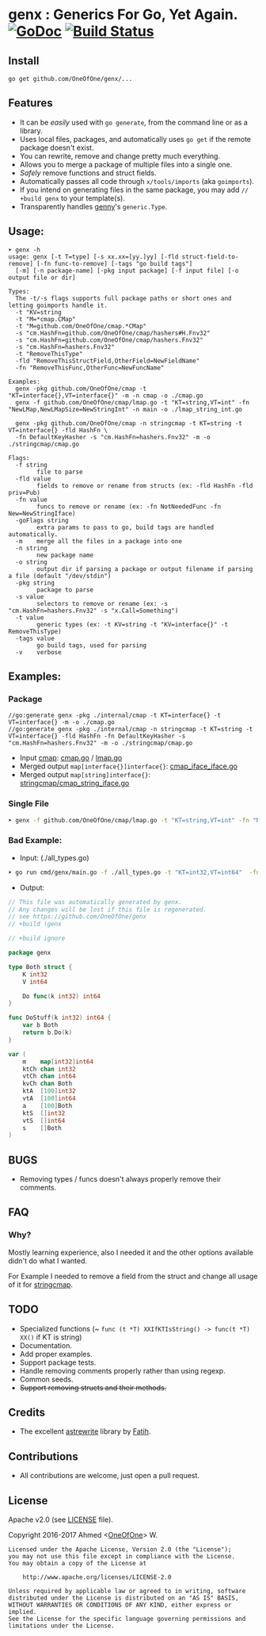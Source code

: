 # genx : Generics For Go, Yet Again. [![GoDoc](https://godoc.org/github.com/OneOfOne/genx?status.svg)](https://godoc.org/github.com/OneOfOne/genx) [![Build Status](https://travis-ci.org/OneOfOne/genx.svg?branch=master)](https://travis-ci.org/OneOfOne/genx)

## Install

	go get github.com/OneOfOne/genx/...

## Features
* It can be *easily* used with `go generate`, from the command line or as a library.
* Uses local files, packages, and automatically uses `go get` if the remote package doesn't exist.
* You can rewrite, remove and change pretty much everything.
* Allows you to merge a package of multiple files into a single one.
* *Safely* remove functions and struct fields.
* Automatically passes all code through `x/tools/imports` (aka `goimports`).
* If you intend on generating files in the same package, you may add `// +build genx` to your template(s).
* Transparently handles [genny](https://github.com/cheekybits/genny)'s `generic.Type`.

## Usage:
```
➤ genx -h
usage: genx [-t T=type] [-s xx.xx=[yy.]yy] [-fld struct-field-to-remove] [-fn func-to-remove] [-tags "go build tags"]
  [-m] [-n package-name] [-pkg input package] [-f input file] [-o output file or dir]

Types:
  The -t/-s flags supports full package paths or short ones and letting goimports handle it.
  -t "KV=string
  -t "M=*cmap.CMap"
  -t "M=github.com/OneOfOne/cmap.*CMap"
  -s "cm.HashFn=github.com/OneOfOne/cmap/hashers#H.Fnv32"
  -s "cm.HashFn=github.com/OneOfOne/cmap/hashers.Fnv32"
  -s "cm.HashFn=hashers.Fnv32"
  -t "RemoveThisType"
  -fld "RemoveThisStructField,OtherField=NewFieldName"
  -fn "RemoveThisFunc,OtherFunc=NewFuncName"

Examples:
  genx -pkg github.com/OneOfOne/cmap -t "KT=interface{},VT=interface{}" -m -n cmap -o ./cmap.go
  genx -f github.com/OneOfOne/cmap/lmap.go -t "KT=string,VT=int" -fn "NewLMap,NewLMapSize=NewStringInt" -n main -o ./lmap_string_int.go

  genx -pkg github.com/OneOfOne/cmap -n stringcmap -t KT=string -t VT=interface{} -fld HashFn \
  -fn DefaultKeyHasher -s "cm.HashFn=hashers.Fnv32" -m -o ./stringcmap/cmap.go

Flags:
  -f string
    	file to parse
  -fld value
    	fields to remove or rename from structs (ex: -fld HashFn -fld priv=Pub)
  -fn value
    	funcs to remove or rename (ex: -fn NotNeededFunc -fn New=NewStringIface)
  -goFlags string
    	extra params to pass to go, build tags are handled automatically.
  -m	merge all the files in a package into one
  -n string
    	new package name
  -o string
    	output dir if parsing a package or output filename if parsing a file (default "/dev/stdin")
  -pkg string
    	package to parse
  -s value
    	selectors to remove or rename (ex: -s "cm.HashFn=hashers.Fnv32" -s "x.Call=Something")
  -t value
    	generic types (ex: -t KV=string -t "KV=interface{}" -t RemoveThisType)
  -tags value
    	go build tags, used for parsing
  -v	verbose
```

## Examples:
### Package

```
//go:generate genx -pkg ./internal/cmap -t KT=interface{} -t VT=interface{} -m -o ./cmap.go
//go:generate genx -pkg ./internal/cmap -n stringcmap -t KT=string -t VT=interface{} -fld HashFn -fn DefaultKeyHasher -s "cm.HashFn=hashers.Fnv32" -m -o ./stringcmap/cmap.go
```
* Input [cmap](https://github.com/OneOfOne):  [cmap.go](https://github.com/OneOfOne/cmap/blob/3fb721a1b164344c17355d77881bf4acda3d752c/cmap.go) / [lmap.go](https://github.com/OneOfOne/cmap/blob/3fb721a1b164344c17355d77881bf4acda3d752c/lmap.go)
* Merged output `map[interface{}]interface{}`: [cmap_iface_iface.go](https://github.com/OneOfOne/cmap/blob/3fb721a1b164344c17355d77881bf4acda3d752c/cmap_iface_iface.go)
* Merged output `map[string]interface{}`: [stringcmap/cmap_string_iface.go](https://github.com/OneOfOne/cmap/blob/3fb721a1b164344c17355d77881bf4acda3d752c/stringcmap/cmap_string_iface.go)

### Single File
```bash
➤ genx -f github.com/OneOfOne/cmap/lmap.go -t "KT=string,VT=int" -fn "NewLMap,NewLMapSize=NewStringInt" -n main -v -o ./lmap_string_int.go
```

### Bad Example:

* Input: (./all_types.go)

```bash
➤ go run cmd/genx/main.go -f ./all_types.go -t "KT=int32,VT=int64"  -fn RemoveMe,RemoveMe2 -fld RemoveMeToo -fld Call=Do
```

* Output:
```go
// This file was automatically generated by genx.
// Any changes will be lost if this file is regenerated.
// see https://github.com/OneOfOne/genx
// +build !genx

// +build ignore

package genx

type Both struct {
	K int32
	V int64

	Do func(k int32) int64
}

func DoStuff(k int32) int64 {
	var b Both
	return b.Do(k)
}

var (
	m    map[int32]int64
	ktCh chan int32
	vtCh chan int64
	kvCh chan Both
	ktA  [100]int32
	vtA  [100]int64
	a    [100]Both
	ktS  []int32
	vtS  []int64
	s    []Both
)
```
## BUGS
* Removing types / funcs doesn't always properly remove their comments.

## FAQ

### Why?
Mostly learning experience, also I needed it and the other options available didn't do what I wanted.

For Example I needed to remove a field from the struct and change all usage of it for [stringcmap](https://github.com/OneOfOne/cmap/tree/master/stringcmap).

## TODO
* Specialized functions (~ `func (t *T) XXIfKTIsString() -> func(t *T) XX()` if KT is string)
* Documentation.
* Add proper examples.
* Support package tests.
* Handle removing comments properly rather than using regexp.
* Common seeds.
* ~~Support removing structs and their methods.~~

## Credits
* The excellent [astrewrite](https://github.com/fatih/astrewrite) library by [Fatih](https://github.com/fatih).

## Contributions
* All contributions are welcome, just open a pull request.

## License

Apache v2.0 (see [LICENSE](https://github.com/OneOfOne/genx/blob/master/LICENSE) file).

Copyright 2016-2017 Ahmed <[OneOfOne](https://github.com/OneOfOne/)> W.

	Licensed under the Apache License, Version 2.0 (the "License");
	you may not use this file except in compliance with the License.
	You may obtain a copy of the License at

		http://www.apache.org/licenses/LICENSE-2.0

	Unless required by applicable law or agreed to in writing, software
	distributed under the License is distributed on an "AS IS" BASIS,
	WITHOUT WARRANTIES OR CONDITIONS OF ANY KIND, either express or implied.
	See the License for the specific language governing permissions and
	limitations under the License.
